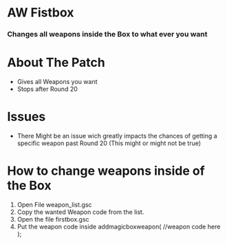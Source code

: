 # AW Fistbox

### Changes all weapons inside the Box to what ever you want

# About The Patch
- Gives all Weapons you want
- Stops after Round 20

# Issues
- There Might be an issue wich greatly impacts the chances of getting a specific weapon past Round 20 (This might or might not be true) 

# How to change weapons inside of the Box

1. Open File weapon_list.gsc
2. Copy the wanted Weapon code from the list.
3. Open the file firstbox.gsc
4. Put the weapon code inside addmagicboxweapon( //weapon code here );


